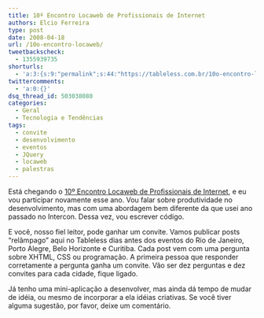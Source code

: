 ```yaml
---
title: 10º Encontro Locaweb de Profissionais de Internet
authors: Elcio Ferreira
type: post
date: 2008-04-18
url: /10o-encontro-locaweb/
tweetbackscheck:
  - 1355939735
shorturls:
  - 'a:3:{s:9:"permalink";s:44:"https://tableless.com.br/10o-encontro-locaweb";s:7:"tinyurl";s:26:"https://tinyurl.com/4yu4wqc";s:4:"isgd";s:19:"https://is.gd/7KouFS";}'
twittercomments:
  - 'a:0:{}'
dsq_thread_id: 503038080
categories:
  - Geral
  - Tecnologia e Tendências
tags:
  - convite
  - desenvolvimento
  - eventos
  - JQuery
  - locaweb
  - palestras
---
```

Está chegando o [10º Encontro Locaweb de Profissionais de Internet][1], e eu vou participar novamente esse ano. Vou falar sobre produtividade no desenvolvimento, mas com uma abordagem bem diferente da que usei ano passado no Intercon. Dessa vez, vou escrever código.

E você, nosso fiel leitor, pode ganhar um convite. <!--more-->Vamos publicar posts &#8220;relâmpago&#8221; aqui no Tableless dias antes dos eventos do Rio de Janeiro, Porto Alegre, Belo Horizonte e Curitiba. Cada post vem com uma pergunta sobre XHTML, CSS ou programação. A primeira pessoa que responder corretamente a pergunta ganha um convite. Vão ser dez perguntas e dez convites para cada cidade, fique ligado.

Já tenho uma mini-aplicação a desenvolver, mas ainda dá tempo de mudar de idéia, ou mesmo de incorporar a ela idéias criativas. Se você tiver alguma sugestão, por favor, deixe um comentário.

 [1]: https://www.locaweb.com.br/encontro/